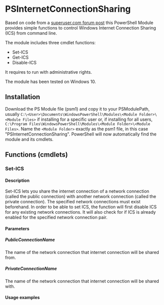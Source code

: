 # PSInternetConnectionSharing
Based on code from a [superuser.com forum post](https://superuser.com/questions/470319/how-to-enable-internet-connection-sharing-using-command-line/649183) this PowerShell Module provides simple functions to control Windows Internet Connection Sharing (ICS) from command line.

The module includes three cmdlet functions:
* Set-ICS
* Get-ICS
* Disable-ICS 

It requires to run with administrative rights.

The module has been tested on Windows 10.

## Installation

Download the PS Module file (psm1) and copy it to your PSModulePath, usually `C:\<User>\Documents\WindowsPowerShell\Modules\<Module Folder>\<Module Files>` if installing for a specific user or, if installing for all users, `C:\Program Files\WindowsPowerShell\Modules\<Module Folder>\<Module Files>`. Name the `<Module Folder>` exactly as the psm1 file, in this case "PSInternetConnectionSharing". PowerShell will now automatically find the module and its cmdlets.
  
## Functions (cmdlets)
 
### Set-ICS
#### Description
Set-ICS lets you share the internet connection of a network connection (called the public connection) with another
 network connection (called the private connection). The specified network connections must exist beforehand.
 In order to be able to set ICS, the function will first disable ICS for any existing network connections.
 It will also check for if ICS is already enabled for the specified network connection pair.
#### Parameters
##### PublicConnectionName
The name of the network connection that internet connection will be shared from.
##### PrivateConnectionName
The name of the network connection that internet connection will be shared with.
#### Usage examples
